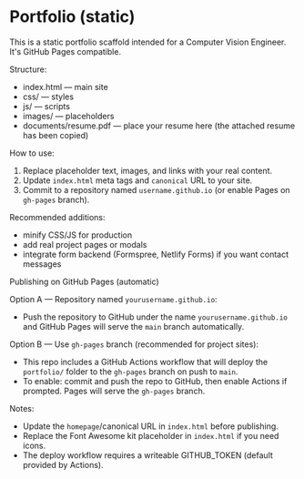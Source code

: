 # Portfolio (static)

This is a static portfolio scaffold intended for a Computer Vision Engineer. It's GitHub Pages compatible.

Structure:

- index.html — main site
- css/ — styles
- js/ — scripts
- images/ — placeholders
- documents/resume.pdf — place your resume here (the attached resume has been copied)

How to use:

1. Replace placeholder text, images, and links with your real content.
2. Update `index.html` meta tags and `canonical` URL to your site.
3. Commit to a repository named `username.github.io` (or enable Pages on `gh-pages` branch).

Recommended additions:
- minify CSS/JS for production
- add real project pages or modals
- integrate form backend (Formspree, Netlify Forms) if you want contact messages

Publishing on GitHub Pages (automatic)

Option A — Repository named `yourusername.github.io`:
- Push the repository to GitHub under the name `yourusername.github.io` and GitHub Pages will serve the `main` branch automatically.

Option B — Use `gh-pages` branch (recommended for project sites):
- This repo includes a GitHub Actions workflow that will deploy the `portfolio/` folder to the `gh-pages` branch on push to `main`.
- To enable: commit and push the repo to GitHub, then enable Actions if prompted. Pages will serve the `gh-pages` branch.

Notes:
- Update the `homepage`/canonical URL in `index.html` before publishing.
- Replace the Font Awesome kit placeholder in `index.html` if you need icons.
- The deploy workflow requires a writeable GITHUB_TOKEN (default provided by Actions).


